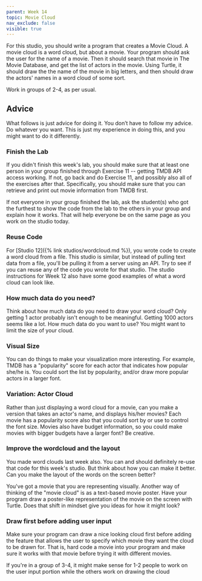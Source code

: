 ```yaml
---
parent: Week 14
topic: Movie Cloud
nav_exclude: false
visible: true
---
```


For this studio, you should write a program that creates a Movie Cloud. A movie cloud is a word cloud, but about a movie. Your program should ask the user for the name of a movie. Then it should search that movie in The Movie Database, and get the list of actors in the movie. Using Turtle, it should draw the the name of the movie in big letters, and then should draw the actors' names in a word cloud of some sort.

Work in groups of 2-4, as per usual. 

## Advice

What follows is just advice for doing it. You don’t have to follow my advice. Do whatever you want. This is just my experience in doing this, and you might want to do it differently.

### Finish the Lab 

If you didn't finish this week's lab, you should make sure that at least one person in your group finished through Exercise 11 -- getting TMDB API access working. If not, go back and do Exercise 11, and possibly also all of the exercises after that. Specifically, you should make sure that you can retrieve and print out movie information from TMDB first.

If not everyone in your group finished the lab, ask the student(s) who got the furthest to show the code from the lab to the others in your group and explain how it works. That will help everyone be on the same page as you work on the studio today.

### Reuse Code

For [Studio 12]({% link studios/wordcloud.md %}), you wrote code to create a word cloud from a file. This studio is similar, but instead of pulling text data from a file, you'll be pulling it from a server using an API. Try to see if you can reuse any of the code you wrote for that studio. The studio instructions for Week 12 also have some good examples of what a word cloud can look like.

### How much data do you need? 

Think about how much data do you need to draw your word cloud?  Only getting 1 actor probably isn't enough to be meaningful. Getting 1000 actors seems like a lot. How much data do you want to use? You might want to limit the size of your cloud.

### Visual Size

You can do things to make your visualization more interesting.  For example, TMDB has a "popularity" score for each actor that indicates how popular she/he is. You could sort the list by popularity, and/or draw more popular actors in a larger font.

### Variation: Actor Cloud

Rather than just displaying a word cloud for a movie, can you make a version that takes an actor's name, and displays his/her movies? Each movie has a popularity score also that you could sort by or use to control the font size. Movies also have budget information, so you could make movies with bigger budgets have a larger font?  Be creative.

### Improve the wordcloud and the layout

You made word clouds last week also. You can and should definitely re-use that code for this week's studio. But think about how you can make it better. Can you make the layout of the words on the screen better?

You've got a movie that you are representing visually. Another way of thinking of the "movie cloud" is as a text-based movie poster. Have your program draw a poster-like representation of the movie on the screen with Turtle. Does that shift in mindset give you ideas for how it might look?

### Draw first before adding user input

Make sure your program can draw a nice looking cloud first before adding the feature that allows the user to specify which movie they want the cloud to be drawn for. That is, hard code a movie into your program and make sure it works with that movie before trying it with different movies.

If you're in a group of 3-4, it might make sense for 1-2 people to work on the user input portion while the others work on drawing the cloud

